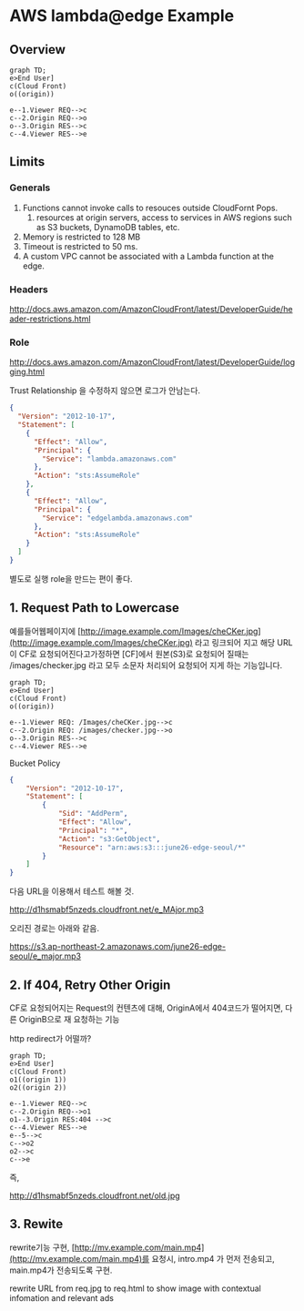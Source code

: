 # AWS lambda@edge Example


## Overview

```mermaid
graph TD;
e>End User]
c(Cloud Front)
o((origin))

e--1.Viewer REQ-->c
c--2.Origin REQ-->o
o--3.Origin RES-->c
c--4.Viewer RES-->e
```

## Limits

### Generals

1. Functions cannot invoke calls to resouces outside CloudFornt Pops.
   1. resources at origin servers, access to services in AWS regions such as S3 buckets, DynamoDB tables, etc.
2. Memory is restricted to 128 MB
3. Timeout is restricted to 50 ms.
4. A custom VPC cannot be associated with a Lambda function at the edge.


### Headers

http://docs.aws.amazon.com/AmazonCloudFront/latest/DeveloperGuide/header-restrictions.html



### Role

http://docs.aws.amazon.com/AmazonCloudFront/latest/DeveloperGuide/logging.html

Trust Relationship 을 수정하지 않으면 로그가 안남는다.

```json
{
  "Version": "2012-10-17",
  "Statement": [
    {
      "Effect": "Allow",
      "Principal": {
        "Service": "lambda.amazonaws.com"
      },
      "Action": "sts:AssumeRole"
    },
    {
      "Effect": "Allow",
      "Principal": {
        "Service": "edgelambda.amazonaws.com"
      },
      "Action": "sts:AssumeRole"
    }
  ]
}
```

별도로 실행 role을 만드는 편이 좋다.

## 1. Request Path to Lowercase

예를들어웹페이지에 [http://image.example.com/Images/cheCKer.jpg](http://image.example.com/Images/cheCKer.jpg) 라고 링크되어 지고 해당 URL이 CF로 요청되어진다고가정하면 [CF]에서 원본(S3)로 요청되어 질때는 /images/checker.jpg 라고 모두 소문자 처리되어 요청되어 지게 하는 기능입니다.

```mermaid
graph TD;
e>End User]
c(Cloud Front)
o((origin))

e--1.Viewer REQ: /Images/cheCKer.jpg-->c
c--2.Origin REQ: /images/checker.jpg-->o
o--3.Origin RES-->c
c--4.Viewer RES-->e
```

Bucket Policy

``` json
{
    "Version": "2012-10-17",
    "Statement": [
        {
            "Sid": "AddPerm",
            "Effect": "Allow",
            "Principal": "*",
            "Action": "s3:GetObject",
            "Resource": "arn:aws:s3:::june26-edge-seoul/*"
        }
    ]
}
```

다음 URL을 이용해서 테스트 해볼 것.

http://d1hsmabf5nzeds.cloudfront.net/e_MAjor.mp3

오리진 경로는 아래와 같음.

https://s3.ap-northeast-2.amazonaws.com/june26-edge-seoul/e_major.mp3



## 2. If 404, Retry Other Origin

CF로 요청되어지는 Request의 컨텐츠에 대해, OriginA에서 404코드가 떨어지면, 다른 OriginB으로 재 요청하는 기능

http redirect가 어떨까?


```mermaid
graph TD;
e>End User]
c(Cloud Front)
o1((origin 1))
o2((origin 2))

e--1.Viewer REQ-->c
c--2.Origin REQ-->o1
o1--3.Origin RES:404 -->c
c--4.Viewer RES-->e
e--5-->c
c-->o2
o2-->c
c-->e
```

즉,

http://d1hsmabf5nzeds.cloudfront.net/old.jpg

## 3. Rewite

rewrite기능 구현, [http://mv.example.com/main.mp4](http://mv.example.com/main.mp4)를 요청시, intro.mp4 가 먼저 전송되고, main.mp4가 전송되도록 구현.

rewrite URL from req.jpg to req.html to show image with contextual infomation and relevant ads
